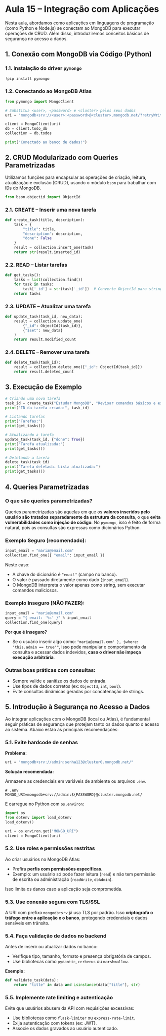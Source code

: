 # Aula 15 – Integração com Aplicações

Nesta aula, abordamos como aplicações em linguagens de programação (como Python e Node.js) se conectam ao MongoDB para executar operações de CRUD. Além disso, introduziremos conceitos básicos de segurança no acesso a dados.



## 1. Conexão com MongoDB via Código (Python)

### 1.1. Instalação do driver `pymongo`

```bash
!pip install pymongo
```

### 1.2. Conectando ao MongoDB Atlas

```python
from pymongo import MongoClient

# Substitua <user>, <password> e <cluster> pelos seus dados
uri = "mongodb+srv://<user>:<password>@<cluster>.mongodb.net/?retryWrites=true&w=majority&appName=ClusterADS"

client = MongoClient(uri)
db = client.todo_db
collection = db.todos

print("Conectado ao banco de dados!")
```



## 2. CRUD Modularizado com Queries Parametrizadas

Utilizamos funções para encapsular as operações de criação, leitura, atualização e exclusão (CRUD), usando o módulo `bson` para trabalhar com IDs do MongoDB.

```python
from bson.objectid import ObjectId
```

### 2.1. CREATE – Inserir uma nova tarefa

```python
def create_task(title, description):
    task = {
        "title": title,
        "description": description,
        "done": False
    }
    result = collection.insert_one(task)
    return str(result.inserted_id)
```

### 2.2. READ – Listar tarefas

```python
def get_tasks():
    tasks = list(collection.find())
    for task in tasks:
        task['_id'] = str(task['_id'])  # Converte ObjectId para string
    return tasks
```

### 2.3. UPDATE – Atualizar uma tarefa

```python
def update_task(task_id, new_data):
    result = collection.update_one(
        {"_id": ObjectId(task_id)},
        {"$set": new_data}
    )
    return result.modified_count
```

### 2.4. DELETE – Remover uma tarefa

```python
def delete_task(task_id):
    result = collection.delete_one({"_id": ObjectId(task_id)})
    return result.deleted_count
```



## 3. Execução de Exemplo

```python
# Criando uma nova tarefa
task_id = create_task("Estudar MongoDB", "Revisar comandos básicos e estrutura")
print("ID da tarefa criada:", task_id)

# Listando tarefas
print("Tarefas:")
print(get_tasks())

# Atualizando a tarefa
update_task(task_id, {"done": True})
print("Tarefa atualizada:")
print(get_tasks())

# Deletando a tarefa
delete_task(task_id)
print("Tarefa deletada. Lista atualizada:")
print(get_tasks())
```

## 4. Queries Parametrizadas

### O que são queries parametrizadas?

Queries parametrizadas são aquelas em que os **valores inseridos pelo usuário são tratados separadamente da estrutura da consulta**, o que **evita vulnerabilidades como injeção de código**. No `pymongo`, isso é feito de forma natural, pois as consultas são expressas como dicionários Python.



### Exemplo Seguro (recomendado):

```python
input_email = "maria@email.com"
collection.find_one({ "email": input_email })
```

Neste caso:

* A chave do dicionário é `"email"` (campo no banco).
* O valor é passado diretamente como dado (`input_email`).
* O MongoDB interpreta o valor apenas como string, sem executar comandos maliciosos.



### Exemplo Inseguro (NÃO FAZER):

```python
input_email = "maria@email.com"
query = "{ email: '%s' }" % input_email
collection.find_one(query)
```

**Por que é inseguro?**

* Se o usuário inserir algo como:
  `"maria@email.com' }, $where: 'this.admin == true'"`,
  isso pode manipular o comportamento da consulta e acessar dados indevidos, **caso o driver não impeça execução arbitrária**.



### Outras boas práticas com consultas:

* Sempre valide e sanitize os dados de entrada.
* Use tipos de dados corretos (ex: `ObjectId`, `int`, `bool`).
* Evite consultas dinâmicas geradas por concatenação de strings.



## 5. Introdução à Segurança no Acesso a Dados

Ao integrar aplicações com o MongoDB (local ou Atlas), é fundamental seguir práticas de segurança que protejam tanto os dados quanto o acesso ao sistema. Abaixo estão as principais recomendações:


### 5.1. Evite **hardcode** de senhas

**Problema:**

```python
uri = "mongodb+srv://admin:senha123@cluster0.mongodb.net/"
```

**Solução recomendada:**

Armazene as credenciais em variáveis de ambiente ou arquivos `.env`.

```env
# .env
MONGO_URI=mongodb+srv://admin:${PASSWORD}@cluster.mongodb.net/
```

E carregue no Python com `os.environ`:

```python
import os
from dotenv import load_dotenv
load_dotenv()

uri = os.environ.get("MONGO_URI")
client = MongoClient(uri)
```


### 5.2. Use **roles e permissões restritas**

Ao criar usuários no MongoDB Atlas:

* Prefira **perfis com permissões específicas**.
* Exemplo: um usuário só pode fazer leitura (`read`) e não tem permissão de escrita ou administração (`readWrite`, `dbAdmin`).

Isso limita os danos caso a aplicação seja comprometida.


### 5.3. Use **conexão segura com TLS/SSL**

A URI com prefixo `mongodb+srv` já usa TLS por padrão. Isso **criptografa o tráfego entre a aplicação e o banco**, protegendo credenciais e dados sensíveis em trânsito.


### 5.4. Faça **validação de dados no backend**

Antes de inserir ou atualizar dados no banco:

* Verifique tipo, tamanho, formato e presença obrigatória de campos.
* Use bibliotecas como `pydantic`, `cerberus` ou `marshmallow`.

**Exemplo:**

```python
def validate_task(data):
    return "title" in data and isinstance(data["title"], str)
```


### 5.5. Implemente **rate limiting e autenticação**

Evite que usuários abusem da API com requisições excessivas:

* Use bibliotecas como `flask-limiter` ou `express-rate-limit`.
* Exija autenticação com tokens (ex: JWT).
* Associe os dados gravados ao usuário autenticado.

